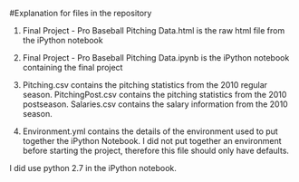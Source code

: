 #Explanation for files in the repository

1) Final Project - Pro Baseball Pitching Data.html is the raw html file from 
the iPython notebook


2) Final Project - Pro Baseball Pitching Data.ipynb is the iPython notebook
containing the final project


3) Pitching.csv contains the pitching statistics from the 2010 regular season.
PitchingPost.csv contains the pitching statistics from the 2010 postseason.
Salaries.csv contains the salary information from the 2010 season.


4) Environment.yml contains the details of the environment used to put together
the iPython Notebook. I did not put together an environment before starting the
project, therefore this file should only have defaults. 

I did use python 2.7 in the iPython notebook.